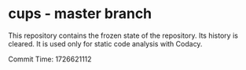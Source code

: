 # cups - master branch

This repository contains the frozen state of the repository.
Its history is cleared. It is used only for static code
analysis with Codacy.

Commit Time: 1726621112